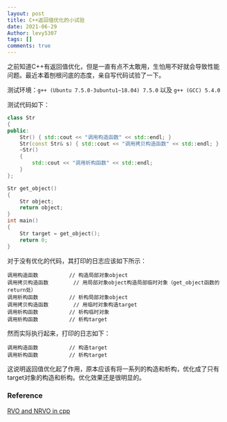 ```yaml
---
layout: post
title: C++返回值优化的小试验
date: 2021-06-29
Author: levy5307
tags: []
comments: true
---
```


之前知道C++有返回值优化，但是一直有点不太敢用，生怕用不好就会导致性能问题。最近本着刨根问底的态度，亲自写代码试验了一下。

测试环境：`g++ (Ubuntu 7.5.0-3ubuntu1~18.04) 7.5.0` 以及 `g++ (GCC) 5.4.0`

测试代码如下：

```cpp
class Str
{
public:
    Str() { std::cout << "调用构造函数" << std::endl; }
    Str(const Str& s) { std::cout << "调用拷贝构造函数" << std::endl; }
    ~Str()
    {
        std::cout << "调用析构函数" << std::endl;
    }
};

Str get_object()
{
    Str object;
    return object;
}
int main()
{
    Str target = get_object();
    return 0;
}
```

对于没有优化的代码，其打印的日志应该如下所示：
```
调用构造函数			// 构造局部对象object
调用拷贝构造函数		// 用局部对象object构造局部临时对象（get_object函数的return处）
调用析构函数			// 析构局部对象object
调用拷贝构造函数		// 用临时对象构造target
调用析构函数			// 析构临时对象
调用析构函数			// 析构target
```

然而实际执行起来，打印的日志如下：
```
调用构造函数			// 构造target
调用析构函数			// 析构target
```

这说明返回值优化起了作用，原本应该有将一系列的构造和析构，优化成了只有target对象的构造和析构。优化效果还是很明显的。

### Reference

[RVO and NRVO in cpp](https://www.codenong.com/cs106863732/)


